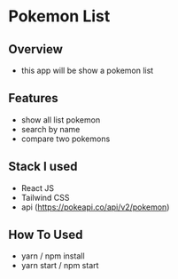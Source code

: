 # Pokemon List

## Overview 
* this app will be show a pokemon list

## Features
* show all list pokemon
* search by name
* compare two pokemons 

## Stack I used
* React JS
* Tailwind CSS
* api (https://pokeapi.co/api/v2/pokemon)

## How To Used
* yarn / npm install
* yarn start / npm start
